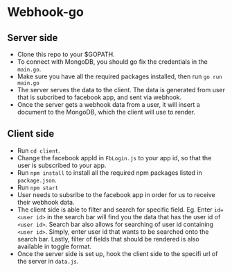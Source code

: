 # Webhook-go

## Server side
- Clone this repo to your $GOPATH.
- To connect with MongoDB, you should go fix the credentials in the `main.go`. 
- Make sure you have all the required packages installed, then run `go run main.go`
- The server serves the data to the client. The data is generated from user that is subcribed to facebook app, and sent via webhook.
- Once the server gets a webhook data from a user, it will insert a document to the MongoDB, which the client will use to render.

## Client side
- Run `cd client`.
- Change the facebook appId in `FbLogin.js` to your app id, so that the user is subscribed to your app.
- Run `npm install` to install all the required npm packages listed in `package.json`.
- Run `npm start`
- User needs to subsribe to the facebook app in order for us to receive their webhook data.
- The client side is able to filter and search for specific field. Eg. Enter `id=<user id>` in the search bar will find you the data that has the user id of `<user id>`. Search bar also allows for searching of user id containing `<user id>`. Simply, enter user id that wants to be searched onto the search bar. Lastly, filter of fields that should be rendered is also available in toggle format. 
- Once the server side is set up, hook the client side to the specifi url of the server in `data.js`.
